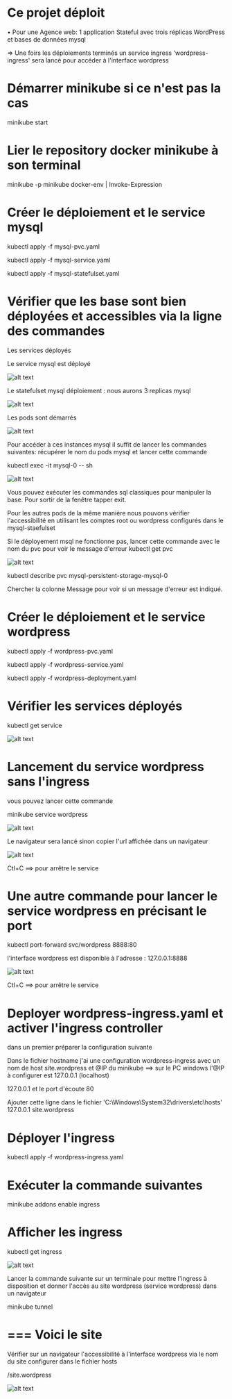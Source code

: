 # Ce projet déploit 
•	Pour une Agence web: 1 application Stateful avec trois réplicas WordPress et bases de données mysql


=> Une foirs les déploiements terminés un service ingress 'wordpress-ingress' sera lancé pour accéder à l'interface wordpress

# Démarrer minikube si ce n'est pas la cas

minikube start

# Lier le repository docker minikube à son terminal
minikube -p minikube docker-env | Invoke-Expression

# Créer le déploiement et le service mysql

kubectl apply -f mysql-pvc.yaml

kubectl apply -f mysql-service.yaml

kubectl apply -f mysql-statefulset.yaml

# Vérifier que les base sont bien déployées et accessibles via la ligne des commandes

Les services déployés

Le service mysql est déployé

![alt text](images/image3.png)

Le statefulset mysql déploiement : nous aurons 3 replicas mysql 

![alt text](images/image5.png)

Les pods sont démarrés

![alt text](images/image4.png)

Pour accéder à ces instances mysql il suffit de lancer les commandes suivantes:
récupérer le nom du pods mysql et lancer cette commande

kubectl exec -it mysql-0 -- sh

![alt text](images/image6.png)

Vous pouvez exécuter les commandes sql classiques pour manipuler la base.
Pour sortir de la fenêtre tapper exit.

Pour les autres pods de la même manière nous pouvons vérifier l'accessibilité en utilisant les comptes root ou wordpress configurés dans le mysql-staefulset

Si le déployement msql ne fonctionne pas, lancer cette commande avec le nom du pvc pour voir le message d'erreur
kubectl get pvc

![alt text](images/image7.png)

kubectl describe pvc mysql-persistent-storage-mysql-0

Chercher la colonne Message pour voir si un message d'erreur est indiqué.

# Créer le déploiement et le service wordpress

kubectl apply -f wordpress-pvc.yaml

kubectl apply -f wordpress-service.yaml

kubectl apply -f wordpress-deployment.yaml

# Vérifier les services déployés
kubectl get service

![alt text](images/image1.png)

# Lancement du service wordpress sans l'ingress
vous pouvez lancer cette commande

minikube service wordpress

![alt text](images/image8.png)

Le navigateur sera lancé sinon copier l'url affichée dans un navigateur

![alt text](images/image9.png)

Ctl+C ==> pour arrêtre le service

# Une autre commande pour lancer le service wordpress en précisant le port

kubectl port-forward svc/wordpress 8888:80

l'interface wordpress est disponible à l'adresse : 127.0.0.1:8888

![alt text](images/image10.png)

Ctl+C ==> pour arrêtre le service

# Deployer wordpress-ingress.yaml et activer l'ingress controller
dans un premier préparer la configuration suivante

Dans le fichier hostname j'ai une configuration wordpress-ingress avec un nom de host site.wordpress et @IP du minikube ==> sur le PC windows l'@IP à configurer est 127.0.0.1 (localhost)

127.0.0.1 et le port d'écoute 80

Ajouter cette ligne dans le fichier 'C:\Windows\System32\drivers\etc\hosts' 
127.0.0.1 site.wordpress

# Déployer l'ingress
kubectl apply -f wordpress-ingress.yaml

# Exécuter la commande suivantes
minikube addons enable ingress

# Afficher les ingress
kubectl get ingress

![alt text](images/image11.png)


Lancer la commande suivante sur un terminale pour mettre l'ingress à disposition et donner l'accès au site wordpress (service wordpress) dans un navigateur

minikube tunnel

=== Voici le site
==============================================================================================
Vérifier sur un navigateur l'accessibilité à l'interface wordpress via le nom du site
configurer dans le fichier hosts

/site.wordpress

![alt text](images/image12.png)
